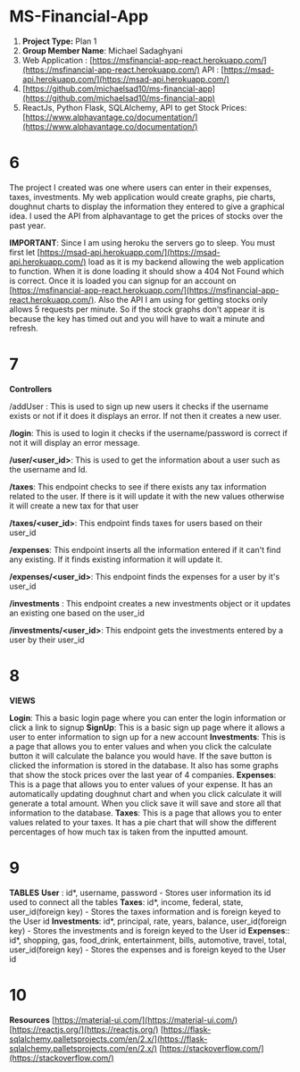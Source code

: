 # MS-Financial-App

1. **Project Type:** Plan 1
2. **Group Member Name**: Michael Sadaghyani 
3.   Web Application : [https://msfinancial-app-react.herokuapp.com/](https://msfinancial-app-react.herokuapp.com/) API : [https://msad-api.herokuapp.com/](https://msad-api.herokuapp.com/)
4. [https://github.com/michaelsad10/ms-financial-app](https://github.com/michaelsad10/ms-financial-app)
5. ReactJs, Python Flask, SQLAlchemy, API to get Stock Prices: [https://www.alphavantage.co/documentation/](https://www.alphavantage.co/documentation/)


# 6

The project I created was one where users can enter in their expenses, taxes, investments. My web application would create graphs, pie charts, doughnut charts to display the information they entered to give a graphical idea. I used the API from alphavantage to get the prices of stocks over the past year.

**IMPORTANT**: Since I am using heroku the servers go to sleep. You must first let [https://msad-api.herokuapp.com/](https://msad-api.herokuapp.com/) load as it is my backend allowing the web application to function. When it is done loading it should show a 404 Not Found which is correct. Once it is loaded you can signup for an account on [https://msfinancial-app-react.herokuapp.com/](https://msfinancial-app-react.herokuapp.com/). Also the API I am using for getting stocks only allows 5 requests per minute. So if the stock graphs don't appear it is because the key has timed out and you will have to wait a minute and refresh.  

# 7

**Controllers**
 

/addUser : This is used to sign up new users it checks if the username exists or not if it does it displays an error. If not then it creates a new user.  

**/login**: This is used to login it checks if the username/password is correct if not it will display an error message.  

 **/user/<user_id>**: This is used to get the information about a user such as the username and Id.  

**/taxes**: This endpoint checks to see if there exists any tax information related to the user. If there is it will update it with the new values otherwise it will create a new tax for that user   

**/taxes/<user_id>**: This endpoint finds taxes for users based on their user_id  

**/expenses**: This endpoint inserts all the information entered if it can't find any existing. If it finds existing information it will update it.   

**/expenses/<user_id>**: This endpoint finds the expenses for a user by it's user_id

**/investments** : This endpoint creates a new investments object or it updates an existing one based on the user_id 

**/investments/<user_id>**: This endpoint gets the investments entered by a user by their user_id 

# 8
**VIEWS**

**Login**: This a basic login page where you can enter the login information or click a link to signup 
**SignUp**: This is a basic sign up page where it allows a user to enter information to sign up for a new account 
**Investments**: This is a page that allows you to enter values and when you click the calculate button it will calculate the balance you would have. If the save button is clicked the information is stored in the database. It also has some graphs that show the stock prices over the last year of 4 companies. 
**Expenses**: This is a page that allows you to enter values of your expense. It has an automatically updating doughnut chart and when you click calculate it will generate a total amount. When you click save it will save and store all that information to the database. 
**Taxes**: This is a page that allows you to enter values related to your taxes. It has a pie chart that will show the different percentages of how much tax is taken from the inputted amount. 


# 9
**TABLES**
**User** : id*, username, password - Stores user information its id used to connect all the tables 
**Taxes**: id*, income, federal, state, user_id(foreign key) - Stores the taxes information and is foreign keyed to the User id
**Investments**: id*, principal, rate, years, balance, user_id(foreign key) - Stores the investments and is foreign keyed to the User id 
**Expenses**:: id*, shopping, gas, food_drink, entertainment, bills, automotive, travel, total, user_id(foreign key) - Stores the expenses and is foreign keyed to the User id 



# 10
**Resources**
[https://material-ui.com/](https://material-ui.com/)
[https://reactjs.org/](https://reactjs.org/)
[https://flask-sqlalchemy.palletsprojects.com/en/2.x/](https://flask-sqlalchemy.palletsprojects.com/en/2.x/)
[https://stackoverflow.com/](https://stackoverflow.com/)